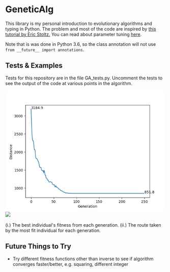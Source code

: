 # GeneticAlg
This library is my personal introduction to evolutionary algorithms and typing in Python. The problem and most of the code are inspired by [this tutorial by Eric Stoltz.](https://towardsdatascience.com/evolution-of-a-salesman-a-complete-genetic-algorithm-tutorial-for-python-6fe5d2b3ca35) You can read about parameter tuning [here](https://towardsdatascience.com/tuning-a-traveling-salesman-cadfd7d22e1c).

Note that is was done in Python 3.6, so the class annotation will not use `from __future__ import annotations`.

## Tests & Examples
Tests for this repository are in the file GA_tests.py. Uncomment the tests to see the output of the code at various points in the algorithm.

![](generations.jpeg)  ![](https://raw.githubusercontent.com/adinhobl/GeneticAlg/master/GA4TSM.gif)

(i.) The best individual's fitness from each generation.    (ii.) The route taken by the most fit individual for each generation.

## Future Things to Try
- Try different fitness functions other than inverse to see if algorithm converges faster/better, e.g. squaring, different integer
